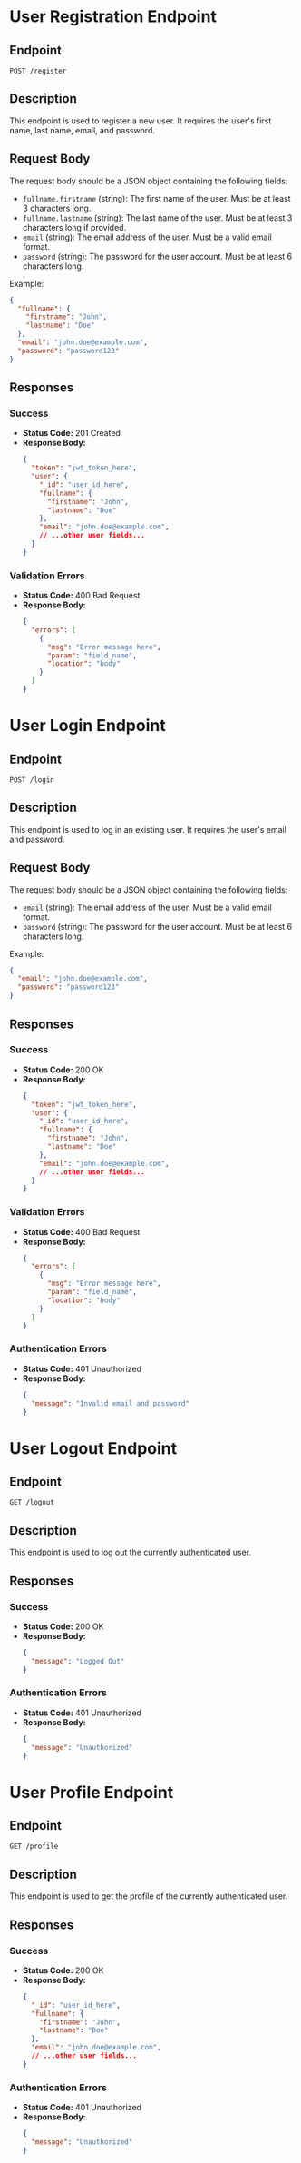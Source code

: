# User Registration Endpoint

## Endpoint
`POST /register`

## Description
This endpoint is used to register a new user. It requires the user's first name, last name, email, and password.

## Request Body
The request body should be a JSON object containing the following fields:

- `fullname.firstname` (string): The first name of the user. Must be at least 3 characters long.
- `fullname.lastname` (string): The last name of the user. Must be at least 3 characters long if provided.
- `email` (string): The email address of the user. Must be a valid email format.
- `password` (string): The password for the user account. Must be at least 6 characters long.

Example:
```json
{
  "fullname": {
    "firstname": "John",
    "lastname": "Doe"
  },
  "email": "john.doe@example.com",
  "password": "password123"
}
```

## Responses

### Success
- **Status Code:** 201 Created
- **Response Body:**
  ```json
  {
    "token": "jwt_token_here",
    "user": {
      "_id": "user_id_here",
      "fullname": {
        "firstname": "John",
        "lastname": "Doe"
      },
      "email": "john.doe@example.com",
      // ...other user fields...
    }
  }
  ```

### Validation Errors
- **Status Code:** 400 Bad Request
- **Response Body:**
  ```json
  {
    "errors": [
      {
        "msg": "Error message here",
        "param": "field_name",
        "location": "body"
      }
    ]
  }
  ```
# User Login Endpoint

## Endpoint
`POST /login`

## Description
This endpoint is used to log in an existing user. It requires the user's email and password.

## Request Body
The request body should be a JSON object containing the following fields:

- `email` (string): The email address of the user. Must be a valid email format.
- `password` (string): The password for the user account. Must be at least 6 characters long.

Example:
```json
{
  "email": "john.doe@example.com",
  "password": "password123"
}
```

## Responses

### Success
- **Status Code:** 200 OK
- **Response Body:**
  ```json
  {
    "token": "jwt_token_here",
    "user": {
      "_id": "user_id_here",
      "fullname": {
        "firstname": "John",
        "lastname": "Doe"
      },
      "email": "john.doe@example.com",
      // ...other user fields...
    }
  }
  ```

### Validation Errors
- **Status Code:** 400 Bad Request
- **Response Body:**
  ```json
  {
    "errors": [
      {
        "msg": "Error message here",
        "param": "field_name",
        "location": "body"
      }
    ]
  }
  ```

### Authentication Errors
- **Status Code:** 401 Unauthorized
- **Response Body:**
  ```json
  {
    "message": "Invalid email and password"
  }
  ```



# User Logout Endpoint

## Endpoint
`GET /logout`

## Description
This endpoint is used to log out the currently authenticated user.

## Responses

### Success
- **Status Code:** 200 OK
- **Response Body:**
  ```json
  {
    "message": "Logged Out"
  }
  ```

### Authentication Errors
- **Status Code:** 401 Unauthorized
- **Response Body:**
  ```json
  {
    "message": "Unauthorized"
  }
  ```


# User Profile Endpoint

## Endpoint
`GET /profile`

## Description
This endpoint is used to get the profile of the currently authenticated user.

## Responses

### Success
- **Status Code:** 200 OK
- **Response Body:**
  ```json
  {
    "_id": "user_id_here",
    "fullname": {
      "firstname": "John",
      "lastname": "Doe"
    },
    "email": "john.doe@example.com",
    // ...other user fields...
  }
  ```

### Authentication Errors
- **Status Code:** 401 Unauthorized
- **Response Body:**
  ```json
  {
    "message": "Unauthorized"
  }
  ```
